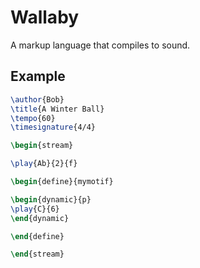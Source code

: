 # Wallaby

A markup language that compiles to sound.


## Example

```latex
\author{Bob}
\title{A Winter Ball}
\tempo{60}
\timesignature{4/4}

\begin{stream}

\play{Ab}{2}{f}

\begin{define}{mymotif}

\begin{dynamic}{p}
\play{C}{6}
\end{dynamic}

\end{define}

\end{stream}
```


